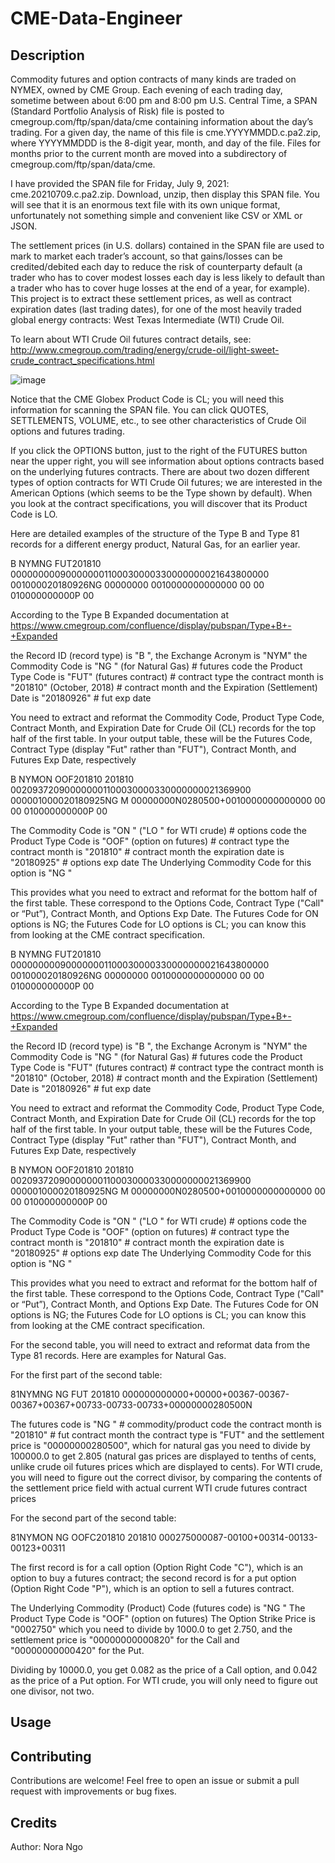 # CME-Data-Engineer

## Description

Commodity futures and option contracts of many kinds are traded on NYMEX, owned by CME Group.  Each evening of each trading day, sometime between about 6:00 pm and 8:00 pm U.S. Central Time, a SPAN (Standard Portfolio Analysis of Risk) file is posted to cmegroup.com/ftp/span/data/cme containing information about the day’s trading. For a given day, the name of this file is cme.YYYYMMDD.c.pa2.zip, where YYYYMMDDD is the 8-digit year, month, and day of the file. Files for months prior to the current month are moved into a subdirectory of cmegroup.com/ftp/span/data/cme.

I have provided the SPAN file for Friday, July 9, 2021: cme.20210709.c.pa2.zip.  Download, unzip, then display this SPAN file. You will see that it is an enormous text file with its own unique format, unfortunately not something simple and convenient like CSV or XML or JSON.

The settlement prices (in U.S. dollars) contained in the SPAN file are used to mark to market each trader’s account, so that gains/losses can be credited/debited each day to reduce the risk of counterparty default (a trader who has to cover modest losses each day is less likely to default than a trader who has to cover huge losses at the end of a year, for example). This project is to extract these settlement prices, as well as contract expiration dates (last trading dates), for one of the most heavily traded global energy contracts: West Texas Intermediate (WTI) Crude Oil.

To learn about WTI Crude Oil futures contract details, see: http://www.cmegroup.com/trading/energy/crude-oil/light-sweet-crude_contract_specifications.html

![image](https://github.com/user-attachments/assets/7955b0c1-259f-40ed-9909-206b90cd5e56)

Notice that the CME Globex Product Code is CL; you will need this information for scanning the SPAN file. You can click QUOTES, SETTLEMENTS, VOLUME, etc., to see other characteristics of Crude Oil options and futures trading.

If you click the OPTIONS button, just to the right of the FUTURES button near the upper right, you will see information about options contracts based on the underlying futures contracts. There are about two dozen different types of option contracts for WTI Crude Oil futures; we are interested in the American Options (which seems to be the Type shown by default). When you look at the contract specifications, you will discover that its Product Code is LO.

Here are detailed examples of the structure of the Type B and Type 81 records for a different energy product, Natural Gas, for an earlier year.

B NYMNG        FUT201810            000000000900000001100030000330000000021643800000
001000020180926NG          00000000         0010000000000000 00 00 010000000000P 00 

According to the Type B Expanded documentation at https://www.cmegroup.com/confluence/display/pubspan/Type+B+-+Expanded

the Record ID (record type) is "B ",
the Exchange Acronym  is "NYM" 
the Commodity Code is "NG        " (for Natural Gas)		# futures code
the Product Type Code is "FUT" (futures contract)		# contract type
the contract month is "201810" (October, 2018)			# contract month
and the Expiration (Settlement) Date is "20180926"		# fut exp date  

You need to extract and reformat the Commodity Code, Product Type Code, Contract Month, and Expiration Date for Crude Oil (CL) records for the top half of the first table.  In your output table, these will be the Futures Code, Contract Type (display "Fut" rather than "FUT"), Contract Month, and Futures Exp Date, respectively

B NYMON        OOF201810   201810   002093720900000001100030000330000000021369900
000001000020180925NG        M 00000000N0280500+0010000000000000 00 00 010000000000P 00 

The Commodity Code is "ON        " ("LO        " for WTI crude)	# options code
the Product Type Code is "OOF" (option on futures)		# contract type
the contract month is "201810"					# contract month
the expiration date is "20180925"				# options exp date
The Underlying Commodity Code for this option is "NG        "  

This provides what you need to extract and reformat for the bottom half of the first table.  These correspond to the Options Code, Contract Type ("Call" or “Put”), Contract Month, and Options Exp Date.  The Futures Code for ON options is NG; the Futures Code for LO options is CL; you can know this from looking at the CME contract specification. 

B NYMNG        FUT201810            000000000900000001100030000330000000021643800000
001000020180926NG          00000000         0010000000000000 00 00 010000000000P 00 

According to the Type B Expanded documentation at https://www.cmegroup.com/confluence/display/pubspan/Type+B+-+Expanded

the Record ID (record type) is "B ",
the Exchange Acronym  is "NYM" 
the Commodity Code is "NG        " (for Natural Gas)		# futures code
the Product Type Code is "FUT" (futures contract)		# contract type
the contract month is "201810" (October, 2018)			# contract month
and the Expiration (Settlement) Date is "20180926"		# fut exp date  

You need to extract and reformat the Commodity Code, Product Type Code, Contract Month, and Expiration Date for Crude Oil (CL) records for the top half of the first table.  In your output table, these will be the Futures Code, Contract Type (display "Fut" rather than "FUT"), Contract Month, and Futures Exp Date, respectively

B NYMON        OOF201810   201810   002093720900000001100030000330000000021369900
000001000020180925NG        M 00000000N0280500+0010000000000000 00 00 010000000000P 00 

The Commodity Code is "ON        " ("LO        " for WTI crude)	# options code
the Product Type Code is "OOF" (option on futures)		# contract type
the contract month is "201810"					# contract month
the expiration date is "20180925"				# options exp date
The Underlying Commodity Code for this option is "NG        "  

This provides what you need to extract and reformat for the bottom half of the first table.  These correspond to the Options Code, Contract Type ("Call" or “Put”), Contract Month, and Options Exp Date.  The Futures Code for ON options is NG; the Futures Code for LO options is CL; you can know this from looking at the CME contract specification. 

For the second table, you will need to extract and reformat data from the Type 81 records.  Here are examples for Natural Gas.

For the first part of the second table:

81NYMNG        NG        FUT 201810            000000000000+00000+00367-00367-00367+00367+00733-00733-00733+00000000280500N 

The futures code is "NG        "				# commodity/product code
the contract month is "201810"				# fut contract month
the contract type is "FUT" 
and the settlement price is "00000000280500", which for natural gas you need to divide by 100000.0 to get 2.805 (natural gas prices are displayed to tenths of cents, unlike crude oil futures prices which are displayed to cents).  For WTI crude, you will need to figure out the correct divisor, by comparing the contents of the settlement price field with actual current WTI crude futures contract prices

For the second part of the second table:  

81NYMON        NG        OOFC201810   201810   000275000087-00100+00314-00133-00123+00311

The first record is for a call option (Option Right Code "C"), which is an option to buy a futures contract; the second record is for a put option (Option Right Code "P"), which is an option to sell a futures contract.  

The Underlying Commodity (Product) Code (futures code) is "NG        "
The Product Type Code is "OOF" (option on futures)
The Option Strike Price is "0002750" which you need to divide by 1000.0 to get 2.750,
 and the settlement price is "00000000000820" for the Call and 
"00000000000420" for the Put. 

Dividing by 10000.0, you get 0.082 as the price of a Call option, and 0.042 as the price of a Put option.  For WTI crude, you will only need to figure out one divisor, not two.

## Usage

## Contributing
Contributions are welcome! Feel free to open an issue or submit a pull request with improvements or bug fixes.
## Credits
Author: Nora Ngo
